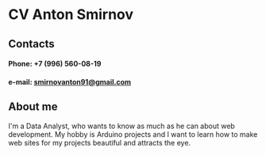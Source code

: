 # CV Anton Smirnov

## Contacts
#### Phone: +7 (996) 560-08-19
#### e-mail: smirnovanton91@gmail.com

## About me
I'm a Data Analyst, who wants to know as much as he can about web development.
My hobby is Arduino projects and I want to learn how to make web sites for my projects beautiful and attracts the eye.